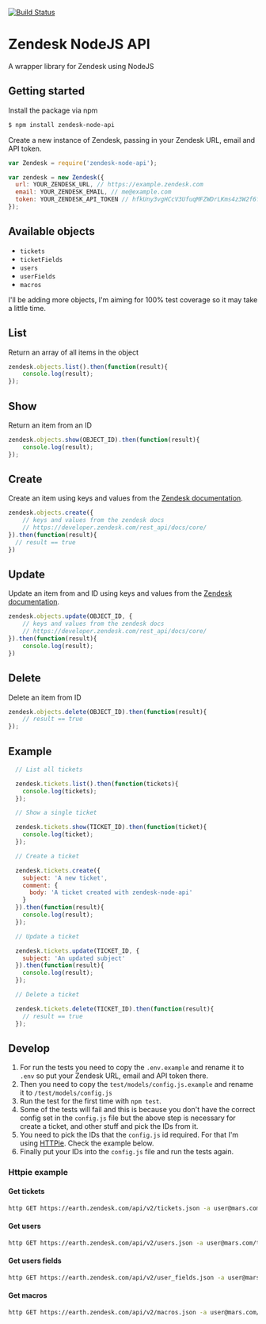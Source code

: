 [![Build Status](https://travis-ci.org/dashedstripes/zendesk-node-api.svg?branch=master)](https://travis-ci.org/dashedstripes/zendesk-node-api)

# Zendesk NodeJS API
A wrapper library for Zendesk using NodeJS

## Getting started
Install the package via npm

```bash
$ npm install zendesk-node-api
```

Create a new instance of Zendesk, passing in your Zendesk URL, email and API token.

```javascript
var Zendesk = require('zendesk-node-api');

var zendesk = new Zendesk({
  url: YOUR_ZENDESK_URL, // https://example.zendesk.com
  email: YOUR_ZENDESK_EMAIL, // me@example.com
  token: YOUR_ZENDESK_API_TOKEN // hfkUny3vgHCcV3UfuqMFZWDrLKms4z3W2f6ftjPT
});
```

## Available objects
- ```tickets```
- ```ticketFields```
- ```users```
- ```userFields```
- ```macros```

I'll be adding more objects, I'm aiming for 100% test coverage so it may take a little time.

## List
Return an array of all items in the object

``` javascript
zendesk.objects.list().then(function(result){
    console.log(result);
});
```

## Show
Return an item from an ID

``` javascript
zendesk.objects.show(OBJECT_ID).then(function(result){
    console.log(result);
});
```

## Create
Create an item using keys and values from the [Zendesk documentation](https://developer.zendesk.com/rest_api/docs/core/).

``` javascript
zendesk.objects.create({
    // keys and values from the zendesk docs
    // https://developer.zendesk.com/rest_api/docs/core/
}).then(function(result){
  // result == true
})
```

## Update
Update an item from and ID using keys and values from the [Zendesk documentation](https://developer.zendesk.com/rest_api/docs/core/).

``` javascript
zendesk.objects.update(OBJECT_ID, {
    // keys and values from the zendesk docs
    // https://developer.zendesk.com/rest_api/docs/core/
}).then(function(result){
    console.log(result);
})
```

## Delete
Delete an item from ID

``` javascript
zendesk.objects.delete(OBJECT_ID).then(function(result){
    // result == true
});
```

## Example

``` javascript
  // List all tickets

  zendesk.tickets.list().then(function(tickets){
    console.log(tickets);
  });

  // Show a single ticket

  zendesk.tickets.show(TICKET_ID).then(function(ticket){
    console.log(ticket);
  });

  // Create a ticket

  zendesk.tickets.create({
    subject: 'A new ticket',
    comment: {
      body: 'A ticket created with zendesk-node-api'
    }
  }).then(function(result){
    console.log(result);
  });

  // Update a ticket

  zendesk.tickets.update(TICKET_ID, {
    subject: 'An updated subject'
  }).then(function(result){
    console.log(result);
  });

  // Delete a ticket

  zendesk.tickets.delete(TICKET_ID).then(function(result){
    // result == true
  });

```

## Develop
1. For run the tests you need to copy the `.env.example` and rename it to `.env` so put your Zendesk URL, email and API token there.
2. Then you need to copy the `test/models/config.js.example` and rename it to `/test/models/config.js`
3. Run the test for the first time with `npm test`.
4. Some of the tests will fail and this is because you don't have the correct config set in the `config.js` file but the above step is necessary for create a ticket, and other stuff and pick the IDs from it.
5. You need to pick the IDs that the `config.js` id required. For that I'm using [HTTPie](https://github.com/jkbrzt/httpie). Check the example below.
6. Finally put your IDs into the `config.js` file and run the tests again.

### Httpie example

#### Get tickets
```bash
http GET https://earth.zendesk.com/api/v2/tickets.json -a user@mars.com/token:2f96bd9d07464e6597f886f2ca70d35d
```
#### Get users
```bash
http GET https://earth.zendesk.com/api/v2/users.json -a user@mars.com/token:2f96bd9d07464e6597f886f2ca70d35d
```

#### Get users fields
```bash
http GET https://earth.zendesk.com/api/v2/user_fields.json -a user@mars.com/token:2f96bd9d07464e6597f886f2ca70d35d
```

#### Get macros
```bash
http GET https://earth.zendesk.com/api/v2/macros.json -a user@mars.com/token:2f96bd9d07464e6597f886f2ca70d35d
```
